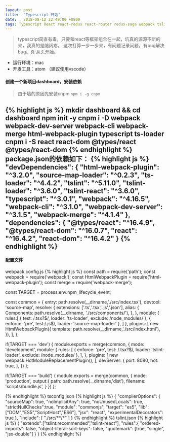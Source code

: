 ```yaml
---
layout: post
title:  "Typescript 开始"
date:   2018-08-12 22:49:00 +0800
tags: Typescript React react-redux react-router redux-saga webpack tslint
---
```


> typescript简直有毒，只要和react等框架组合在一起，坑真的源源不断的来，我真的是脑阔疼。
这次打算一步一步来，有问题记录问题，有bug解决bug。真·从头开始。

- 运行环境：mac
- 开发工具：atom （建议使用vscode）

#### 创建一个新项目dashboard，安装依赖
> 由于墙的原因先安装cnpm ``npm i -g cnpm``

{% highlight js %}
mkdir dashboard && cd dashboard
npm init -y
cnpm i -D webpack webpack-dev-server webpack-cli webpack-merge html-webpack-plugin typescript ts-loader
cnpm i -S react react-dom @types/react @types/react-dom
{% endhighlight %}
package.json的依赖如下：
{% highlight js %}
"devDependencies": {
  "html-webpack-plugin": "^3.2.0",
  "source-map-loader": "^0.2.3",
  "ts-loader": "^4.4.2",
  "tslint": "^5.11.0",
  "tslint-loader": "^3.6.0",
  "tslint-react": "^3.6.0",
  "typescript": "^3.0.1",
  "webpack": "^4.16.5",
  "webpack-cli": "^3.1.0",
  "webpack-dev-server": "^3.1.5",
  "webpack-merge": "^4.1.4"
},
"dependencies": {
  "@types/react": "^16.4.9",
  "@types/react-dom": "^16.0.7",
  "react": "^16.4.2",
  "react-dom": "^16.4.2"
}
{% endhighlight %}
---
#### 配置文件
webpack.config.js
{% highlight js %}
const path = require('path');
const webpack = require('webpack');
const HtmlWebpackPlugin = require('html-webpack-plugin');
const merge = require('webpack-merge');

const TARGET = process.env.npm_lifecycle_event;

const common = {
  entry: path.resolve(__dirname,'./src/index.tsx'),
  devtool: 'source-map',
  resolve: {
    extensions: ['.ts','.tsx','.js','.json'],
    alias: {
      Components: path.resolve(__dirname, './src/components/'),
    },
  },
  module: {
    rules:[
      { test: /\.tsx?$/, loader: 'ts-loader', exclude: /node_modules/ },
      { enforce: 'pre', test:/\.js$/, loader: 'source-map-loader' },
    ]
  },
  plugins: [
    new HtmlWebpackPlugin({
      template: path.resolve(__dirname,'./src/index.html'),
    }),
  ],
};

if(TARGET === 'dev') {
  module.exports = merge(common, {
    mode: 'development',
    module: {
      rules: [
        { enforce: 'pre', test: /\.tsx?$/, loader: 'tslint-loader', exclude: /node_modules/ },
      ],
    },
    plugins: [
      new webpack.HotModuleReplacementPlugin(),
    ],
    devServer: {
      port: 8080,
      hot: true,
    },
  })
};

if(TARGET === 'build') {
  module.exports = merge(common, {
    mode: 'production',
    output:{
      path: path.resolve(__dirname,'dist'),
      filename: 'scripts/bundle.js',
    }
  })
};

{% endhighlight %}
tsconfig.json
{% highlight js %}
{
  "compilerOptions": {
    "sourceMap": true,
    "noImplicitAny": true,
    "noUnusedLocals": true,
    "strictNullChecks":true,
    "module": "commonjs",
    "target": "es5",
    "lib": ["DOM","ES5","ScriptHost","ES6"],
    "jsx": "react",
    "experimentalDecorators": true
  },
  "include": [
    "./src/**/*"
  ]
}
{% endhighlight %}
tslint.json
{% highlight js %}
{
  "extends":["tslint:recommended","tslint-react"],
  "rules":{
    "ordered-imports": false,
    "object-literal-sort-keys": false,
    "quotemark": [true, "single", "jsx-double"]
  }
}
{% endhighlight %}
